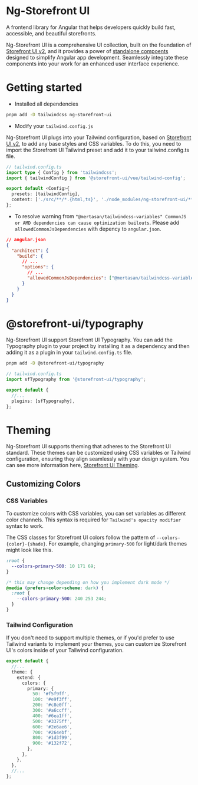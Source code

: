 # Ng-Storefront UI

A frontend library for Angular that helps developers quickly build fast, accessible, and beautiful storefronts.

Ng-Storefront UI is a comprehensive UI collection, built on the foundation of [Storefront UI v2](https://docs.storefrontui.io/v2/), and it provides a power of [standalone compoents](https://angular.io/guide/standalone-components) designed to simplify Angular app development. Seamlessly integrate these components into your work for an enhanced user interface experience.

# Getting started

- Installed all dependencies

```sh
pnpm add -D tailwindcss ng-storefront-ui
```

- Modify your `tailwind.config.js`

Ng-Storefront UI plugs into your Tailwind configuration, based on [Storefront UI v2](https://docs.storefrontui.io/v2/), to add any base styles and CSS variables. To do this, you need to import the Storefront UI Tailwind preset and add it to your tailwind.config.ts file.

```ts
// tailwind.config.ts
import type { Config } from 'tailwindcss';
import { tailwindConfig } from '@storefront-ui/vue/tailwind-config';

export default <Config>{
  presets: [tailwindConfig],
  content: ['./src/**/*.{html,ts}', './node_modules/ng-storefront-ui/**/*.{js,mjs}'],
};
```

- To resolve warning from `"@mertasan/tailwindcss-variables" CommonJS or AMD dependencies can cause optimization bailouts`. Please add `allowedCommonJsDependencies` with depency to `angular.json`.

```json
// angular.json
{
  "architect": {
    "build": {
      // ...
      "options": {
        // ...
        "allowedCommonJsDependencies": ["@mertasan/tailwindcss-variables"]
      }
    }
  }
}
```

# @storefront-ui/typography

Ng-Storefront UI support Storefront UI Typography. You can add the Typography plugin to your project by installing it as a dependency and then adding it as a plugin in your `tailwind.config.ts` file.

```sh
pnpm add -D @storefront-ui/typography
```

```ts
// tailwind.config.ts
import sfTypography from '@storefront-ui/typography';

export default {
  //...
  plugins: [sfTypography],
};
```

# Theming

Ng-Storefront UI supports theming that adheres to the Storefront UI standard. These themes can be customized using CSS variables or Tailwind configuration, ensuring they align seamlessly with your design system. You can see more information here, [Storefront UI Theming](https://docs.storefrontui.io/v2/vue/customization/theming.html#theming).

## Customizing Colors

### CSS Variables

To customize colors with CSS variables, you can set variables as different color channels. This syntax is required for `Tailwind's opacity modifier` syntax to work.

The CSS classes for Storefront UI colors follow the pattern of `--colors-{color}-{shade}`. For example, changing `primary-500` for light/dark themes might look like this.

```css
:root {
  --colors-primary-500: 10 171 69;
}

/* this may change depending on how you implement dark mode */
@media (prefers-color-scheme: dark) {
  :root {
    --colors-primary-500: 240 253 244;
  }
}
```

### Tailwind Configuration

If you don't need to support multiple themes, or if you'd prefer to use Tailwind variants to implement your themes, you can customize Storefront UI's colors inside of your Tailwind configuration.

```ts
export default {
  //...
  theme: {
    extend: {
      colors: {
        primary: {
          50: '#f5f9ff',
          100: '#e9f3ff',
          200: '#c8e0ff',
          300: '#a6ccff',
          400: '#6ea1ff',
          500: '#3375ff',
          600: '#2e6ae6',
          700: '#264ebf',
          800: '#1d3f99',
          900: '#132f72',
        },
      },
    },
  },
  //...
};
```
